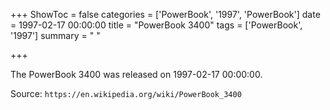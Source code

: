 +++
ShowToc = false
categories = ['PowerBook', '1997', 'PowerBook']
date = 1997-02-17 00:00:00
title = "PowerBook 3400"
tags = ['PowerBook', '1997']
summary = " "

+++

The PowerBook 3400 was released on 1997-02-17 00:00:00.

Source: `https://en.wikipedia.org/wiki/PowerBook_3400`
